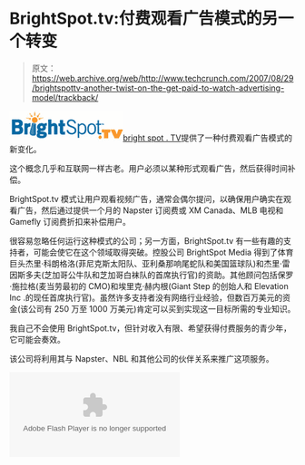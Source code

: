 # BrightSpot.tv:付费观看广告模式的另一个转变

> 原文：<https://web.archive.org/web/http://www.techcrunch.com/2007/08/29/brightspottv-another-twist-on-the-get-paid-to-watch-advertising-model/trackback/>

[![brightspottv.jpg](img/9069d875fa89c0a47dd3e4db41552451.png)](https://web.archive.org/web/20100903062433/http://www.crunchbase.com/company/brightspot.tv)[bright spot . TV](https://web.archive.org/web/20100903062433/http://www.crunchbase.com/company/brightspot.tv)提供了一种付费观看广告模式的新变化。

这个概念几乎和互联网一样古老。用户必须以某种形式观看广告，然后获得时间补偿。

BrightSpot.tv 模式让用户观看视频广告，通常会偶尔提问，以确保用户确实在观看广告，然后通过提供一个月的 Napster 订阅费或 XM Canada、MLB 电视和 Gamefly 订阅费折扣来补偿用户。

很容易忽略任何运行这种模式的公司；另一方面，BrightSpot.tv 有一些有趣的支持者，可能会使它在这个领域取得突破。控股公司 BrightSpot Media 得到了体育巨头杰里·科朗格洛(菲尼克斯太阳队、亚利桑那响尾蛇队和美国篮球队)和杰里·雷因斯多夫(芝加哥公牛队和芝加哥白袜队的首席执行官)的资助。其他顾问包括保罗·施拉格(麦当劳最初的 CMO)和埃里克·赫内根(Giant Step 的创始人和 Elevation Inc .的现任首席执行官)。虽然许多支持者没有网络行业经验，但数百万美元的资金(该公司有 250 万至 1000 万美元)肯定可以买到实现这一目标所需的专业知识。

我自己不会使用 BrightSpot.tv，但针对收入有限、希望获得付费服务的青少年，它可能会奏效。

该公司将利用其与 Napster、NBL 和其他公司的伙伴关系来推广这项服务。

<param name="movie" value="http://www.youtube.com/v/Jh_Q-H_VhyA"> <embed src="https://web.archive.org/web/20100903062433oe_/http://www.youtube.com/v/Jh_Q-H_VhyA" type="application/x-shockwave-flash">